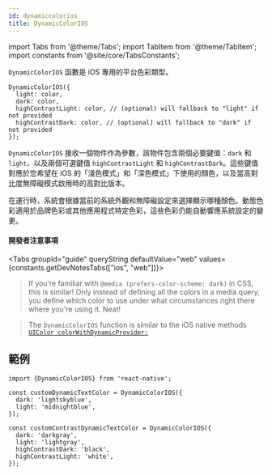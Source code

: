 ```yaml
---
id: dynamiccolorios
title: DynamicColorIOS
---
```


import Tabs from '@theme/Tabs'; import TabItem from '@theme/TabItem'; import constants from '@site/core/TabsConstants';

`DynamicColorIOS` 函數是 iOS 專用的平台色彩類型。

```tsx
DynamicColorIOS({
  light: color,
  dark: color,
  highContrastLight: color, // (optional) will fallback to "light" if not provided
  highContrastDark: color, // (optional) will fallback to "dark" if not provided
});
```

`DynamicColorIOS` 接收一個物件作為參數，該物件包含兩個必要鍵值：`dark` 和 `light`，以及兩個可選鍵值 `highContrastLight` 和 `highContrastDark`。這些鍵值對應於您希望在 iOS 的「淺色模式」和「深色模式」下使用的顏色，以及當高對比度無障礙模式啟用時的高對比版本。

在運行時，系統會根據當前的系統外觀和無障礙設定來選擇顯示哪種顏色。動態色彩適用於品牌色彩或其他應用程式特定色彩，這些色彩仍能自動響應系統設定的變更。

#### 開發者注意事項

<Tabs groupId="guide" queryString defaultValue="web" values={constants.getDevNotesTabs(["ios", "web"])}>

<TabItem value="web">

> If you’re familiar with `@media (prefers-color-scheme: dark)` in CSS, this is similar! Only instead of defining all the colors in a media query, you define which color to use under what circumstances right there where you're using it. Neat!

</TabItem>
<TabItem value="ios">

> The `DynamicColorIOS` function is similar to the iOS native methods [`UIColor colorWithDynamicProvider:`](https://developer.apple.com/documentation/uikit/uicolor/3238040-colorwithdynamicprovider)

</TabItem>
</Tabs>

## 範例

```tsx
import {DynamicColorIOS} from 'react-native';

const customDynamicTextColor = DynamicColorIOS({
  dark: 'lightskyblue',
  light: 'midnightblue',
});

const customContrastDynamicTextColor = DynamicColorIOS({
  dark: 'darkgray',
  light: 'lightgray',
  highContrastDark: 'black',
  highContrastLight: 'white',
});
```